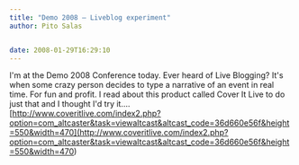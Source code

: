 ```yaml
---
title: "Demo 2008 – Liveblog experiment"
author: Pito Salas


date: 2008-01-29T16:29:10
---
```




I'm at the Demo 2008 Conference today. Ever heard of Live Blogging? It's when
some crazy person decides to type a narrative of an event in real time. For
fun and profit. I read about this product called Cover It Live to do just that
and I thought I'd try it….  
[http://www.coveritlive.com/index2.php?option=com_altcaster&task=viewaltcast&altcast_code=36d660e56f&height=550&width=470](<http://www.coveritlive.com/index2.php?option=com_altcaster&task=viewaltcast&altcast_code=36d660e56f&height=550&width=470>)



